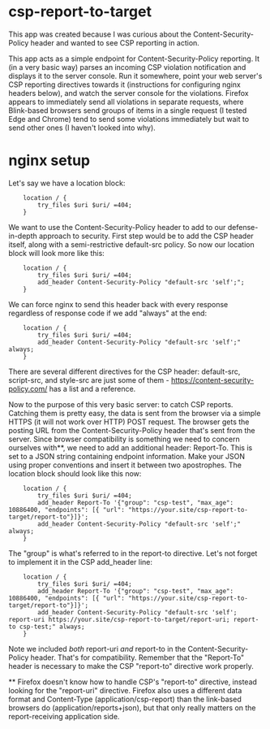 # csp-report-to-target

This app was created because I was curious about the Content-Security-Policy header and wanted to see CSP reporting in action.

This app acts as a simple endpoint for Content-Security-Policy reporting.  It (in a very basic way) parses an incoming CSP violation notification and displays it to the server console.  Run it somewhere, point your web server's CSP reporting directives towards it (instructions for configuring nginx headers below), and watch the server console for the violations.  Firefox appears to immediately send all violations in  separate requests, where Blink-based browsers send groups of items in a single request (I tested Edge and  Chrome) tend to send some violations immediately but wait to send other ones (I haven't looked into why).

# nginx setup
Let's say we have a location block:

```
    location / {
        try_files $uri $uri/ =404;
    }
```

We want to use the Content-Security-Policy header to add to our defense-in-depth approach to security.  First step would be to add the CSP header itself, along with a semi-restrictive default-src policy.  So now our location block will look more like this:

```
    location / {
        try_files $uri $uri/ =404;
        add_header Content-Security-Policy "default-src 'self';";
    }
```

We can force nginx to send this header back with every response regardless of response code if we add "always" at the end:

```
    location / {
        try_files $uri $uri/ =404;
        add_header Content-Security-Policy "default-src 'self';" always;
    }
```

There are several different directives for the CSP header: default-src, script-src, and style-src are just some of them - https://content-security-policy.com/ has a list and a reference.

Now to the purpose of this very basic server: to catch CSP reports.  Catching them is pretty easy, the data is sent from the browser via a simple HTTPS (it will not work over HTTP) POST request.  The browser gets the posting URL from the Content-Security-Policy header that's sent from the server.  Since browser compatibility is something we need to concern ourselves with**, we need to add an additional header: Report-To.  This is set to a JSON string containing endpoint information.  Make your JSON using proper conventions and insert it between two apostrophes.  The location block should look like this now:

```
    location / {
        try_files $uri $uri/ =404;
        add_header Report-To '{"group": "csp-test", "max_age": 10886400, "endpoints": [{ "url": "https://your.site/csp-report-to-target/report-to"}]}';
        add_header Content-Security-Policy "default-src 'self';" always;
    }
```

The "group" is what's referred to in the report-to directive.  Let's not forget to implement it in the 
CSP add_header line:

```
    location / {
        try_files $uri $uri/ =404;
        add_header Report-To '{"group": "csp-test", "max_age": 10886400, "endpoints": [{ "url": "https://your.site/csp-report-to-target/report-to"}]}';
        add_header Content-Security-Policy "default-src 'self'; report-uri https://your.site/csp-report-to-target/report-uri; report-to csp-test;" always;
    }
```

Note we included *both* report-uri *and* report-to in the Content-Security-Policy header.  That's for compatibility.  Remember that the "Report-To" header is necessary to make the CSP "report-to" directive work properly.

** Firefox doesn't know how to handle CSP's "report-to" directive, instead looking for the "report-uri" directive.  Firefox also uses a different data format and Content-Type (application/csp-report) than the  link-based browsers do (application/reports+json), but that only really matters on the report-receiving application side.